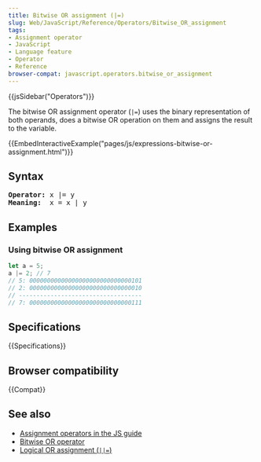 ```yaml
---
title: Bitwise OR assignment (|=)
slug: Web/JavaScript/Reference/Operators/Bitwise_OR_assignment
tags:
- Assignment operator
- JavaScript
- Language feature
- Operator
- Reference
browser-compat: javascript.operators.bitwise_or_assignment
---
```

{{jsSidebar("Operators")}}

The bitwise OR assignment operator (`|=`) uses the binary representation of both
operands, does a bitwise OR operation on them and assigns the result to the
variable.

{{EmbedInteractiveExample("pages/js/expressions-bitwise-or-assignment.html")}}

## Syntax

<pre class="brush: js"><strong>Operator:</strong> x |= y
<strong>Meaning:</strong>  x = x | y</pre>

## Examples

### Using bitwise OR assignment

```js
let a = 5;
a |= 2; // 7
// 5: 00000000000000000000000000000101
// 2: 00000000000000000000000000000010
// -----------------------------------
// 7: 00000000000000000000000000000111
```

## Specifications

{{Specifications}}

## Browser compatibility

{{Compat}}

## See also

- [Assignment operators in the JS guide](/en-US/docs/Web/JavaScript/Guide/Expressions_and_Operators#Assignment)
- [Bitwise OR operator](/en-US/docs/Web/JavaScript/Reference/Operators/Bitwise_OR)
- [Logical OR assignment (`||=`)](/en-US/docs/Web/JavaScript/Reference/Operators/Logical_OR_assignment)
